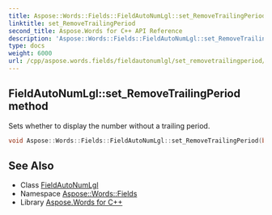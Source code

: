 ```yaml
---
title: Aspose::Words::Fields::FieldAutoNumLgl::set_RemoveTrailingPeriod method
linktitle: set_RemoveTrailingPeriod
second_title: Aspose.Words for C++ API Reference
description: 'Aspose::Words::Fields::FieldAutoNumLgl::set_RemoveTrailingPeriod method. Sets whether to display the number without a trailing period in C++.'
type: docs
weight: 6000
url: /cpp/aspose.words.fields/fieldautonumlgl/set_removetrailingperiod/
---
```

## FieldAutoNumLgl::set_RemoveTrailingPeriod method


Sets whether to display the number without a trailing period.

```cpp
void Aspose::Words::Fields::FieldAutoNumLgl::set_RemoveTrailingPeriod(bool value)
```

## See Also

* Class [FieldAutoNumLgl](../)
* Namespace [Aspose::Words::Fields](../../)
* Library [Aspose.Words for C++](../../../)
